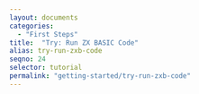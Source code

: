 ```yaml
---
layout: documents
categories: 
  - "First Steps"
title:  "Try: Run ZX BASIC Code"
alias: try-run-zxb-code
seqno: 24
selector: tutorial
permalink: "getting-started/try-run-zxb-code"
---
```


